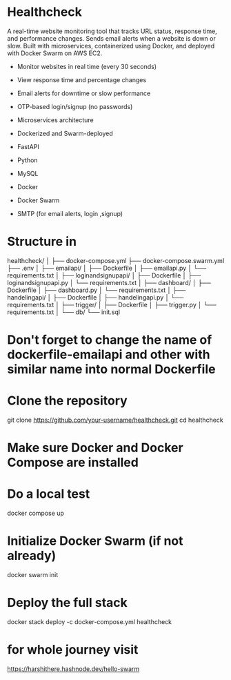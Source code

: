 # Healthcheck

A real-time website monitoring tool that tracks URL status, response time, and performance changes. Sends email alerts when a website is down or slow. Built with microservices, containerized using Docker, and deployed with Docker Swarm on AWS EC2.

- Monitor websites in real time (every 30 seconds)
- View response time and percentage changes
- Email alerts for downtime or slow performance
- OTP-based login/signup (no passwords)
- Microservices architecture
- Dockerized and Swarm-deployed

- FastAPI
- Python
- MySQL
- Docker
- Docker Swarm
- SMTP (for email alerts, login ,signup)

# Structure in 

healthcheck/
│
├── docker-compose.yml
├── docker-compose.swarm.yml
├── .env
│
├── emailapi/
│   ├── Dockerfile
│   ├── emailapi.py
│   └── requirements.txt
│
├── loginandsignupapi/
│   ├── Dockerfile
│   ├── loginandsignupapi.py
│   └── requirements.txt
│
├── dashboard/
│   ├── Dockerfile
│   ├── dashboard.py
│   └── requirements.txt
│
├── handelingapi/
│   ├── Dockerfile
│   ├── handelingapi.py
│   └── requirements.txt
│
├── trigger/
│   ├── Dockerfile
│   ├── trigger.py
│   └── requirements.txt
│
└── db/
    └── init.sql

# Don't forget to change the name of dockerfile-emailapi and other with similar name into normal Dockerfile
# Clone the repository
git clone https://github.com/your-username/healthcheck.git
cd healthcheck

# Make sure Docker and Docker Compose are installed

# Do a local test
docker compose up

# Initialize Docker Swarm (if not already)
docker swarm init

# Deploy the full stack
docker stack deploy -c docker-compose.yml healthcheck

# for whole journey visit

https://harshithere.hashnode.dev/hello-swarm

